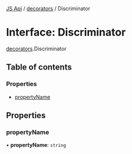 [JS Api](../index.md) / [decorators](../modules/decorators.md) / Discriminator

# Interface: Discriminator

[decorators](../modules/decorators.md).Discriminator

## Table of contents

### Properties

- [propertyName](decorators.Discriminator.md#propertyname)

## Properties

### propertyName

• **propertyName**: `string`
